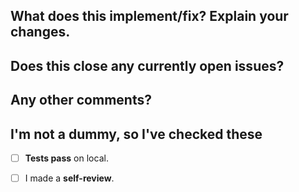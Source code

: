 What does this implement/fix? Explain your changes.
------------------------------------------------------
<!-- Describe the changes in the PR and their purpose. For example:  -->
<!-- Added new test cases for user login feature using Playwright -->
<!-- Fixed a bug in the shopping cart tests -->

Does this close any currently open issues?
---------------------------------------------
<!-- List any issues that this PR closes. For example: -->
<!-- Closes: #42 -->

Any other comments?
-----------------------
<!-- Any other Information or context you think is relevant to the reviewers. -->

I'm not a dummy, so I've checked these
-----------------------------------------
- [ ] **Tests pass** on local.
- [ ] I made a **self-review**.


